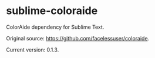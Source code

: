 # sublime-coloraide

ColorAide dependency for Sublime Text.

Original source: https://github.com/facelessuser/coloraide.

Current version:  0.1.3.
